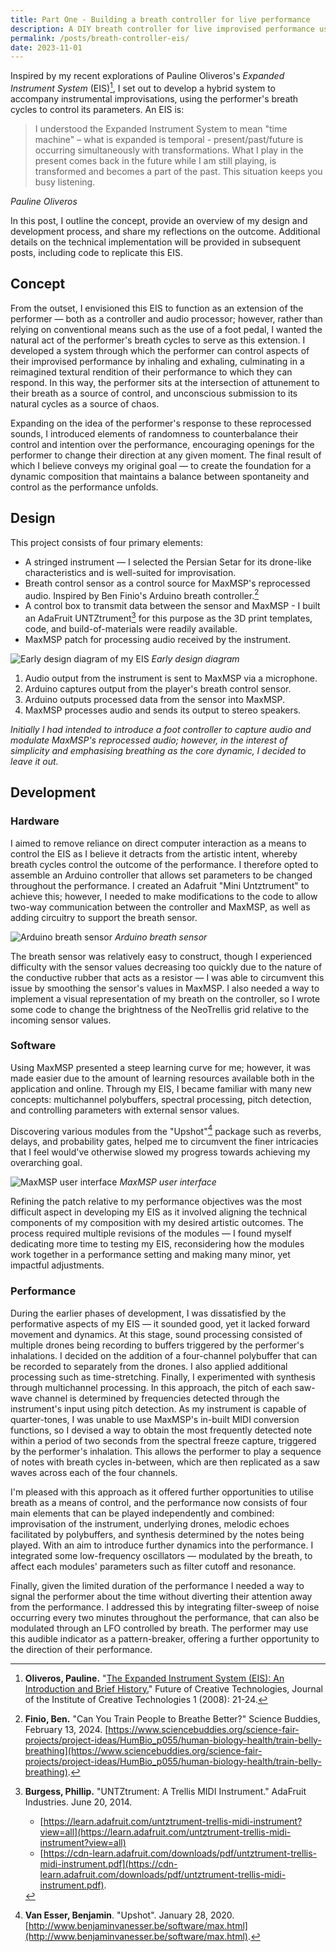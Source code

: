 ```yaml
---
title: Part One - Building a breath controller for live performance
description: A DIY breath controller for live improvised performance using Arduino, MaxMSP, and AdaFruit's UNTZtrument. In this post, I discuss the concept, design overview, and reflections on my process.
permalink: /posts/breath-controller-eis/
date: 2023-11-01
---
```


Inspired by my recent explorations of Pauline Oliveros's _Expanded Instrument System_ (EIS)[^oliveros2007], I set out to develop a hybrid system to accompany instrumental improvisations, using the performer's breath cycles to control its parameters. An EIS is:

> I understood the Expanded Instrument System to mean "time machine" – what is expanded is temporal - present/past/future is occurring simultaneously with transformations. What I play in the present comes back in the future while I am still playing, is transformed and becomes a part of the past. This situation keeps you busy listening.

<cite>Pauline Oliveros</cite>

In this post, I outline the concept, provide an overview of my design and development process, and share my reflections on the outcome. Additional details on the technical implementation will be provided in subsequent posts, including code to replicate this EIS.

## Concept

From the outset, I envisioned this EIS to function as an extension of the performer — both as a controller and audio processor; however, rather than relying on conventional means such as the use of a foot pedal, I wanted the natural act of the performer's breath cycles to serve as this extension. I developed a system through which the performer can control aspects of their improvised performance by inhaling and exhaling, culminating in a reimagined textural rendition of their performance to which they can respond. In this way, the performer sits at the intersection of attunement to their breath as a source of control, and unconscious submission to its natural cycles as a source of chaos.

Expanding on the idea of the performer's response to these reprocessed sounds, I introduced elements of randomness to counterbalance their control and intention over the performance, encouraging openings for the performer to change their direction at any given moment. The final result of which I believe conveys my original goal — to create the foundation for a dynamic composition that maintains a balance between spontaneity and control as the performance unfolds.

## Design

This project consists of four primary elements:

* A stringed instrument — I selected the Persian Setar for its drone-like characteristics and is well-suited for improvisation.
* Breath control sensor as a control source for MaxMSP's reprocessed audio. Inspired by Ben Finio's Arduino breath controller.[^finio2024]
* A control box to transmit data between the sensor and MaxMSP - I built an AdaFruit UNTZtrument[^untztrument] for this purpose as the 3D print templates, code, and build-of-materials were readily available.
* MaxMSP patch for processing audio received by the instrument.

![Early design diagram of my EIS](../../assets/img/2023-11-01_01.png)
*Early design diagram*

1. Audio output from the instrument is sent to MaxMSP via a microphone.
2. Arduino captures output from the player's breath control sensor.
3. Arduino outputs processed data from the sensor into MaxMSP.
4. MaxMSP processes audio and sends its output to stereo speakers.

_Initially I had intended to introduce a foot controller to capture audio and modulate MaxMSP's reprocessed audio; however, in the interest of simplicity and emphasising breathing as the core dynamic, I decided to leave it out._

## Development

### Hardware

I aimed to remove reliance on direct computer interaction as a means to control the EIS as I believe it detracts from the artistic intent, whereby breath cycles control the outcome of the performance. I therefore opted to assemble an Arduino controller that allows set parameters to be changed throughout the performance. I created an Adafruit "Mini Untztrument" to achieve this; however, I needed to make modifications to the code to allow two-way communication between the controller and MaxMSP, as well as adding circuitry to support the breath sensor.

![Arduino breath sensor](../../assets/img/2023-11-01_03.jpeg)
*Arduino breath sensor*

The breath sensor was relatively easy to construct, though I experienced difficulty with the sensor values decreasing too quickly due to the nature of the conductive rubber that acts as a resistor — I was able to circumvent this issue by smoothing the sensor's values in MaxMSP. I also needed a way to implement a visual representation of my breath on the controller, so I wrote some code to change the brightness of the NeoTrellis grid relative to the incoming sensor values.

### Software

Using MaxMSP presented a steep learning curve for me; however, it was made easier due to the amount of learning resources available both in the application and online. Through my EIS, I became familiar with many new concepts: multichannel polybuffers, spectral processing, pitch detection, and controlling parameters with external sensor values.

Discovering various modules from the "Upshot"[^upshot] package such as reverbs, delays, and probability gates, helped me to circumvent the finer intricacies that I feel would've otherwise slowed my progress towards achieving my overarching goal. 

![MaxMSP user interface](../../assets/img/2023-11-01_02.png)
*MaxMSP user interface*

Refining the patch relative to my performance objectives was the most difficult aspect in developing my EIS as it involved aligning the technical components of my composition with my desired artistic outcomes. The process required multiple revisions of the modules — I found myself dedicating more time to testing my EIS, reconsidering how the modules work together in a performance setting and making many minor, yet impactful adjustments.

### Performance

During the earlier phases of development, I was dissatisfied by the performative aspects of my EIS — it sounded good, yet it lacked forward movement and dynamics. At this stage, sound processing consisted of multiple drones being recording to buffers triggered by the performer's inhalations. I decided on the addition of a four-channel polybuffer that can be recorded to separately from the drones. I also applied additional processing such as time-stretching. Finally, I experimented with synthesis through multichannel processing. In this approach, the pitch of each saw-wave channel is determined by frequencies detected through the instrument's input using pitch detection. As my instrument is capable of quarter-tones, I was unable to use MaxMSP's in-built MIDI conversion functions, so I devised a way to obtain the most frequently detected note within a period of two seconds from the spectral freeze capture, triggered by the performer's inhalation. This allows the performer to play a sequence of notes with breath cycles in-between, which are then replicated as a saw waves across each of the four channels.

I'm pleased with this approach as it offered further opportunities to utilise breath as a means of control, and the performance now consists of four main elements that can be played independently and combined: improvisation of the instrument, underlying drones, melodic echoes facilitated by polybuffers, and synthesis determined by the notes being played. With an aim to introduce further dynamics into the performance. I integrated some low-frequency oscillators — modulated by the breath, to affect each modules' parameters such as filter cutoff and resonance.

Finally, given the limited duration of the performance I needed a way to signal the performer about the time without diverting their attention away from the performance. I addressed this by integrating filter-sweep of noise occurring every two minutes throughout the performance, that can also be modulated through an LFO controlled by breath. The performer may use this audible indicator as a pattern-breaker, offering a further opportunity to the direction of their performance.

[^oliveros2007]: **Oliveros, Pauline.** "[The Expanded Instrument System (EIS): An Introduction and Brief History.](http://cycling74-web-uploads.s3.amazonaws.com/654eb437deb212469f7c3e6f/2023-11-29T11:27:19Z/The_Expanded_Instrument_System_Recent_De.pdf)" Future of Creative Technologies, Journal of the Institute of Creative Technologies 1 (2008): 21-24.

[^finio2024]: **Finio, Ben.** "Can You Train People to Breathe Better?" Science Buddies, February 13, 2024. [https://www.sciencebuddies.org/science-fair-projects/project-ideas/HumBio_p055/human-biology-health/train-belly-breathing](https://www.sciencebuddies.org/science-fair-projects/project-ideas/HumBio_p055/human-biology-health/train-belly-breathing).
[^untztrument]: **Burgess, Phillip.** "UNTZtrument: A Trellis MIDI Instrument." AdaFruit Industries. June 20, 2014.
    * [https://learn.adafruit.com/untztrument-trellis-midi-instrument?view=all](https://learn.adafruit.com/untztrument-trellis-midi-instrument?view=all)
    * [https://cdn-learn.adafruit.com/downloads/pdf/untztrument-trellis-midi-instrument.pdf](https://cdn-learn.adafruit.com/downloads/pdf/untztrument-trellis-midi-instrument.pdf).
[^upshot]: **Van Esser, Benjamin**. "Upshot". January 28, 2020. [http://www.benjaminvanesser.be/software/max.html](http://www.benjaminvanesser.be/software/max.html).